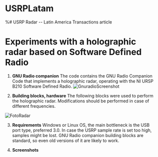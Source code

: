 # USRPLatam
%# USRP Radar -- Latin America Transactions article
# Experiments with a holographic radar based on Software Defined Radio

1. **GNU Radio companion**
The code contains the GNU Radio Companion Code that implements a holographic radar, operating with the NI URSP B210 Software Defined Radio.
![GnuradioScreenshot](https://github.com/mperoconsult/USRPLatam/assets/146825351/a08c39c9-61e6-4421-8540-d51d6c01a1a4)

2. **Building blocks, hardware**
   The following blocks were used to perform the holographic radar. Modifications should be performed in case of different frequencies.

     
![FotoRadar](https://github.com/mperoconsult/USRPLatam/assets/146825351/5a3650c0-d294-4b97-9981-398a8194ac11)

3. **Requirements**
   Windows or Linux OS, the main bottleneck is the USB port type, preferred 3.0. In case the USRP sample rate is set too high, samples might be lost.
   GNU Radio companion building blocks are standard, so even old versions of it are likely to work.


5. **Screenshots**

